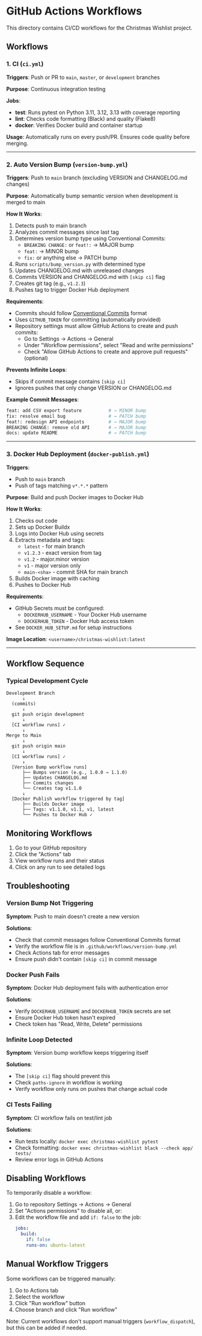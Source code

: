 # GitHub Actions Workflows

This directory contains CI/CD workflows for the Christmas Wishlist project.

## Workflows

### 1. CI (`ci.yml`)

**Triggers**: Push or PR to `main`, `master`, or `development` branches

**Purpose**: Continuous integration testing

**Jobs**:
- **test**: Runs pytest on Python 3.11, 3.12, 3.13 with coverage reporting
- **lint**: Checks code formatting (Black) and quality (Flake8)
- **docker**: Verifies Docker build and container startup

**Usage**: Automatically runs on every push/PR. Ensures code quality before merging.

---

### 2. Auto Version Bump (`version-bump.yml`)

**Triggers**: Push to `main` branch (excluding VERSION and CHANGELOG.md changes)

**Purpose**: Automatically bump semantic version when development is merged to main

**How It Works**:
1. Detects push to main branch
2. Analyzes commit messages since last tag
3. Determines version bump type using Conventional Commits:
   - `BREAKING CHANGE:` or `feat!:` → MAJOR bump
   - `feat:` → MINOR bump
   - `fix:` or anything else → PATCH bump
4. Runs `scripts/bump_version.py` with determined type
5. Updates CHANGELOG.md with unreleased changes
6. Commits VERSION and CHANGELOG.md with `[skip ci]` flag
7. Creates git tag (e.g., `v1.2.3`)
8. Pushes tag to trigger Docker Hub deployment

**Requirements**:
- Commits should follow [Conventional Commits](https://www.conventionalcommits.org/) format
- Uses `GITHUB_TOKEN` for committing (automatically provided)
- Repository settings must allow GitHub Actions to create and push commits:
  - Go to Settings → Actions → General
  - Under "Workflow permissions", select "Read and write permissions"
  - Check "Allow GitHub Actions to create and approve pull requests" (optional)

**Prevents Infinite Loops**:
- Skips if commit message contains `[skip ci]`
- Ignores pushes that only change VERSION or CHANGELOG.md

**Example Commit Messages**:
```bash
feat: add CSV export feature          # → MINOR bump
fix: resolve email bug                # → PATCH bump
feat!: redesign API endpoints         # → MAJOR bump
BREAKING CHANGE: remove old API       # → MAJOR bump
docs: update README                   # → PATCH bump
```

---

### 3. Docker Hub Deployment (`docker-publish.yml`)

**Triggers**:
- Push to `main` branch
- Push of tags matching `v*.*.*` pattern

**Purpose**: Build and push Docker images to Docker Hub

**How It Works**:
1. Checks out code
2. Sets up Docker Buildx
3. Logs into Docker Hub using secrets
4. Extracts metadata and tags:
   - `latest` - for main branch
   - `v1.2.3` - exact version from tag
   - `v1.2` - major.minor version
   - `v1` - major version only
   - `main-<sha>` - commit SHA for main branch
5. Builds Docker image with caching
6. Pushes to Docker Hub

**Requirements**:
- GitHub Secrets must be configured:
  - `DOCKERHUB_USERNAME` - Your Docker Hub username
  - `DOCKERHUB_TOKEN` - Docker Hub access token
- See `DOCKER_HUB_SETUP.md` for setup instructions

**Image Location**: `<username>/christmas-wishlist:latest`

---

## Workflow Sequence

### Typical Development Cycle

```
Development Branch
      ↓
  (commits)
      ↓
  git push origin development
      ↓
  [CI workflow runs] ✓
      ↓
Merge to Main
      ↓
  git push origin main
      ↓
  [CI workflow runs] ✓
      ↓
  [Version Bump workflow runs]
      ├── Bumps version (e.g., 1.0.0 → 1.1.0)
      ├── Updates CHANGELOG.md
      ├── Commits changes
      └── Creates tag v1.1.0
      ↓
  [Docker Publish workflow triggered by tag]
      ├── Builds Docker image
      ├── Tags: v1.1.0, v1.1, v1, latest
      └── Pushes to Docker Hub ✓
```

## Monitoring Workflows

1. Go to your GitHub repository
2. Click the "Actions" tab
3. View workflow runs and their status
4. Click on any run to see detailed logs

## Troubleshooting

### Version Bump Not Triggering

**Symptom**: Push to main doesn't create a new version

**Solutions**:
- Check that commit messages follow Conventional Commits format
- Verify the workflow file is in `.github/workflows/version-bump.yml`
- Check Actions tab for error messages
- Ensure push didn't contain `[skip ci]` in commit message

### Docker Push Fails

**Symptom**: Docker Hub deployment fails with authentication error

**Solutions**:
- Verify `DOCKERHUB_USERNAME` and `DOCKERHUB_TOKEN` secrets are set
- Ensure Docker Hub token hasn't expired
- Check token has "Read, Write, Delete" permissions

### Infinite Loop Detected

**Symptom**: Version bump workflow keeps triggering itself

**Solutions**:
- The `[skip ci]` flag should prevent this
- Check `paths-ignore` in workflow is working
- Verify workflow only runs on pushes that change actual code

### CI Tests Failing

**Symptom**: CI workflow fails on test/lint job

**Solutions**:
- Run tests locally: `docker exec christmas-wishlist pytest`
- Check formatting: `docker exec christmas-wishlist black --check app/ tests/`
- Review error logs in GitHub Actions

## Disabling Workflows

To temporarily disable a workflow:

1. Go to repository Settings → Actions → General
2. Set "Actions permissions" to disable all, or:
3. Edit the workflow file and add `if: false` to the job:
   ```yaml
   jobs:
     build:
       if: false
       runs-on: ubuntu-latest
   ```

## Manual Workflow Triggers

Some workflows can be triggered manually:

1. Go to Actions tab
2. Select the workflow
3. Click "Run workflow" button
4. Choose branch and click "Run workflow"

Note: Current workflows don't support manual triggers (`workflow_dispatch`), but this can be added if needed.

